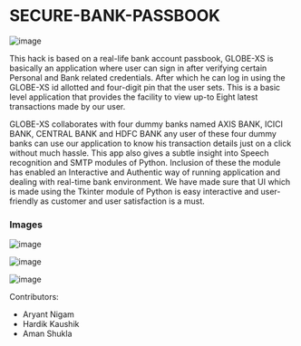 # SECURE-BANK-PASSBOOK
![image](https://user-images.githubusercontent.com/58857069/135222729-d539afc3-f11b-4175-9fc2-9b43db2eb6ca.png)

This hack is based on a real-life bank account passbook, GLOBE-XS is basically an application where user can sign in after verifying certain Personal and Bank related credentials. After which he can log in using the GLOBE-XS id allotted and four-digit pin that the user sets. This is a basic level application that provides the facility to view up-to Eight latest transactions made by our user.

GLOBE-XS collaborates with four dummy banks named AXIS BANK, ICICI BANK, CENTRAL BANK and HDFC BANK any user of these four dummy banks can use our application to know his transaction details just on a click without much hassle. This app also gives a subtle insight into Speech recognition and SMTP modules of Python. Inclusion of these the module has enabled an Interactive and Authentic way of running application and dealing with real-time bank environment. We have made sure that UI which is made using the Tkinter module of Python is easy interactive and user-friendly as customer and user satisfaction is a must.

### Images

![image](https://user-images.githubusercontent.com/58857069/135225609-15243287-71e9-4bba-9cef-cd542c59d1e2.png)

![image](https://user-images.githubusercontent.com/58857069/135225647-fecacad2-944f-4d1e-a1ef-b421f1366b6b.png)

![image](https://user-images.githubusercontent.com/58857069/135231843-8c783f0e-da35-4e18-98a5-47e64b1cb349.png)


Contributors: 
- Aryant Nigam
- Hardik Kaushik
- Aman Shukla
